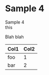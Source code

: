 # Sample 4

Sample 4   
this 

Blah blah

| Col1 | Col2 |
| :--- | :--- |
| foo | 1 |
| bar | 2 |



